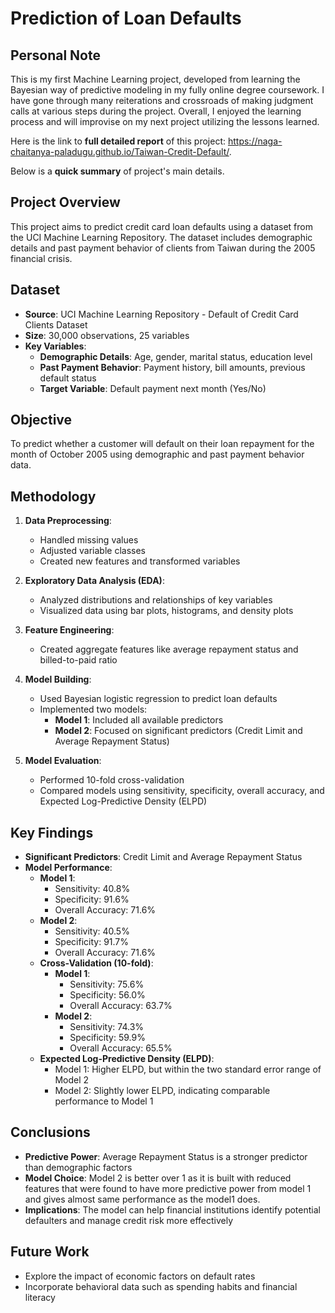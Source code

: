 # Prediction of Loan Defaults
## Personal Note
This is my first Machine Learning project, developed from learning the Bayesian way of predictive modeling in my fully online degree coursework. I have gone through many reiterations and crossroads of making judgment calls at various steps during the project. Overall, I enjoyed the learning process and will improvise on my next project utilizing the lessons learned. 

Here is the link to **full detailed report** of this project: https://naga-chaitanya-paladugu.github.io/Taiwan-Credit-Default/.

Below is a **quick summary** of project's main details.
## Project Overview
This project aims to predict credit card loan defaults using a dataset from the UCI Machine Learning Repository. The dataset includes demographic details and past payment behavior of clients from Taiwan during the 2005 financial crisis.

## Dataset
- **Source**: UCI Machine Learning Repository - Default of Credit Card Clients Dataset
- **Size**: 30,000 observations, 25 variables
- **Key Variables**:
  - **Demographic Details**: Age, gender, marital status, education level
  - **Past Payment Behavior**: Payment history, bill amounts, previous default status
  - **Target Variable**: Default payment next month (Yes/No)

## Objective
To predict whether a customer will default on their loan repayment for the month of October 2005 using demographic and past payment behavior data.

## Methodology
1. **Data Preprocessing**:
   - Handled missing values
   - Adjusted variable classes
   - Created new features and transformed variables

2. **Exploratory Data Analysis (EDA)**:
   - Analyzed distributions and relationships of key variables
   - Visualized data using bar plots, histograms, and density plots

3. **Feature Engineering**:
   - Created aggregate features like average repayment status and billed-to-paid ratio

4. **Model Building**:
   - Used Bayesian logistic regression to predict loan defaults
   - Implemented two models:
     - **Model 1**: Included all available predictors
     - **Model 2**: Focused on significant predictors (Credit Limit and Average Repayment Status)

5. **Model Evaluation**:
   - Performed 10-fold cross-validation
   - Compared models using sensitivity, specificity, overall accuracy, and Expected Log-Predictive Density (ELPD)

## Key Findings
- **Significant Predictors**: Credit Limit and Average Repayment Status
- **Model Performance**:
  - **Model 1**:
    - Sensitivity: 40.8%
    - Specificity: 91.6%
    - Overall Accuracy: 71.6%
  - **Model 2**:
    - Sensitivity: 40.5%
    - Specificity: 91.7%
    - Overall Accuracy: 71.6%
  - **Cross-Validation (10-fold)**:
    - **Model 1**:
      - Sensitivity: 75.6%
      - Specificity: 56.0%
      - Overall Accuracy: 63.7%
    - **Model 2**:
      - Sensitivity: 74.3%
      - Specificity: 59.9%
      - Overall Accuracy: 65.5%
  - **Expected Log-Predictive Density (ELPD)**:
    - Model 1: Higher ELPD, but within the two standard error range of Model 2
    - Model 2: Slightly lower ELPD, indicating comparable performance to Model 1

## Conclusions
- **Predictive Power**: Average Repayment Status is a stronger predictor than demographic factors
- **Model Choice**: Model 2 is better over 1 as it is built with reduced features that were found to have more predictive power from model 1 and gives almost same performance as the model1 does.
- **Implications**: The model can help financial institutions identify potential defaulters and manage credit risk more effectively

## Future Work
- Explore the impact of economic factors on default rates
- Incorporate behavioral data such as spending habits and financial literacy

